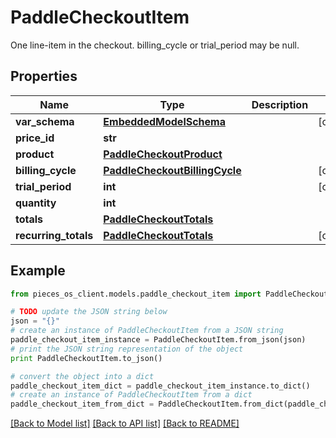 # PaddleCheckoutItem

One line-item in the checkout. billing_cycle or trial_period may be null.

## Properties
Name | Type | Description | Notes
------------ | ------------- | ------------- | -------------
**var_schema** | [**EmbeddedModelSchema**](EmbeddedModelSchema.md) |  | [optional] 
**price_id** | **str** |  | 
**product** | [**PaddleCheckoutProduct**](PaddleCheckoutProduct.md) |  | 
**billing_cycle** | [**PaddleCheckoutBillingCycle**](PaddleCheckoutBillingCycle.md) |  | [optional] 
**trial_period** | **int** |  | [optional] 
**quantity** | **int** |  | 
**totals** | [**PaddleCheckoutTotals**](PaddleCheckoutTotals.md) |  | 
**recurring_totals** | [**PaddleCheckoutTotals**](PaddleCheckoutTotals.md) |  | [optional] 

## Example

```python
from pieces_os_client.models.paddle_checkout_item import PaddleCheckoutItem

# TODO update the JSON string below
json = "{}"
# create an instance of PaddleCheckoutItem from a JSON string
paddle_checkout_item_instance = PaddleCheckoutItem.from_json(json)
# print the JSON string representation of the object
print PaddleCheckoutItem.to_json()

# convert the object into a dict
paddle_checkout_item_dict = paddle_checkout_item_instance.to_dict()
# create an instance of PaddleCheckoutItem from a dict
paddle_checkout_item_from_dict = PaddleCheckoutItem.from_dict(paddle_checkout_item_dict)
```
[[Back to Model list]](../README.md#documentation-for-models) [[Back to API list]](../README.md#documentation-for-api-endpoints) [[Back to README]](../README.md)


